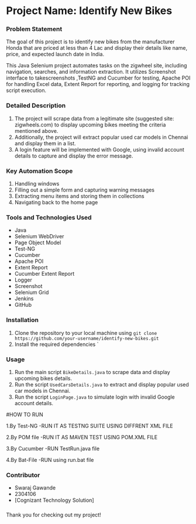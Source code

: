 # Project Name: Identify New Bikes

### Problem Statement
The goal of this project is to identify new bikes from the manufacturer Honda that are priced at less than 4 Lac and display their details like name, price, and expected launch date in India.

This Java Selenium project automates tasks on the zigwheel site, including navigation, searches, and information extraction. It utilizes Screenshot interface to takescreenshots ,TestNG and Cucumber for testing, Apache POI for handling Excel data, Extent Report for reporting, and logging for tracking script execution.

### Detailed Description
1. The project will scrape data from a legitimate site (suggested site: zigwheels.com) to display upcoming bikes meeting the criteria mentioned above.
2. Additionally, the project will extract popular used car models in Chennai and display them in a list.
3. A login feature will be implemented with Google, using invalid account details to capture and display the error message.

### Key Automation Scope
1. Handling windows 
2. Filling out a simple form and capturing warning messages
3. Extracting menu items and  storing them in collections
4. Navigating back to the home page

### Tools and Technologies Used
- Java
- Selenium WebDriver
- Page Object Model
- Test-NG
- Cucumber
- Apache POI
- Extent Report
- Cucumber Extent Report
- Logger
- Screenshot
- Selenium Grid
- Jenkins
- GitHub

### Installation
1. Clone the repository to your local machine using `git clone https://github.com/your-username/identify-new-bikes.git`
2. Install the required dependencies `

### Usage
1. Run the main script `BikeDetails.java` to scrape data and display upcoming bikes details.
2. Run the script `UsedCarsDetails.java` to extract and display popular used car models in Chennai.
3. Run the script `LoginPage.java` to simulate login with invalid Google account details.

#HOW TO RUN 

  1.By Test-NG 
   		-RUN IT AS TESTNG SUITE USING DIFFRENT XML FILE  
   		
  2.By POM file
  		-RUN IT AS MAVEN TEST USING POM.XML FILE 
  		 
  3.By Cucumber
  		-RUN TestRun.java file  
  		
  4.By Bat-File
  		-RUN using run.bat file		
  		
          

### Contributor
- Swaraj Gawande
- 2304106
- [Cognizant Technology Solution]

### 
Thank you for checking out my project! 
